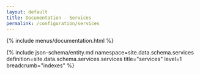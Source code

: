 ```yaml
---
layout: default
title: Documentation - Services
permalink: /configuration/services
---
```


{% include menus/documentation.html %}

{% include json-schema/entity.md namespace=site.data.schema.services definition=site.data.schema.services.services title="services" level=1 breadcrumb="indexes" %}
